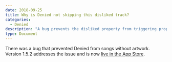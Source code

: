 ```yaml
---
date: 2018-09-25
title: Why is Denied not skipping this disliked track?
categories:
  - Denied
description: "A bug prevents the disliked property from triggering properly if the album does not have artwork."
type: Document
---
```


There was a bug that prevented Denied from songs without artwork. Version 1.5.2 addresses the issue and is now [live in the App Store](https://denied.app/appstore).
